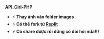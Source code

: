 **API_Girl-PHP**
- ⚡ **Thay ảnh vào folder images**
- ⚡ **Có thể fork từ **[Replit](https://replit.com/@Van-DienDien1/APIGirl)****
- ⚡ **Có share được rồi đừng có đòi hỏi nữa!!!**
